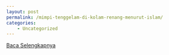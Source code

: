 ```yaml
---
layout: post
permalink: /mimpi-tenggelam-di-kolam-renang-menurut-islam/
categories:
    - Uncategorized
---
```


[Baca Selengkapnya](/08)